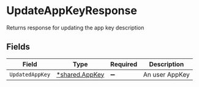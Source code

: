 # UpdateAppKeyResponse

Returns response for updating the app key description


## Fields

| Field                                                  | Type                                                   | Required                                               | Description                                            |
| ------------------------------------------------------ | ------------------------------------------------------ | ------------------------------------------------------ | ------------------------------------------------------ |
| `UpdatedAppKey`                                        | [*shared.AppKey](../../../pkg/models/shared/appkey.md) | :heavy_minus_sign:                                     | An user AppKey                                         |
